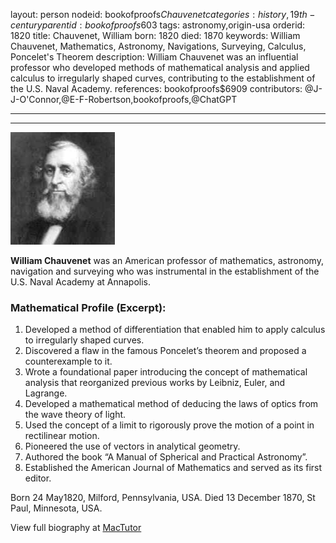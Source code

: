 layout: person
nodeid: bookofproofs$Chauvenet
categories: history,19th-century
parentid: bookofproofs$603
tags: astronomy,origin-usa
orderid: 1820
title: Chauvenet, William
born: 1820
died: 1870
keywords: William Chauvenet, Mathematics, Astronomy, Navigations, Surveying, Calculus, Poncelet's Theorem
description: William Chauvenet was an influential professor who developed methods of mathematical analysis and applied calculus to irregularly shaped curves, contributing to the establishment of the U.S. Naval Academy.
references: bookofproofs$6909
contributors: @J-J-O'Connor,@E-F-Robertson,bookofproofs,@ChatGPT

---



---

![Chauvenet.jpg](https://github.com/bookofproofs/bookofproofs.github.io/blob/main/_sources/_assets/images/portraits/Chauvenet.jpg?raw=true)

**William Chauvenet** was an American professor of mathematics, astronomy, navigation and surveying who was instrumental in the establishment of the U.S. Naval Academy at Annapolis.

### Mathematical Profile (Excerpt):
1. Developed a method of differentiation that enabled him to apply calculus to irregularly shaped curves.
2. Discovered a flaw in the famous Poncelet’s theorem and proposed a counterexample to it.
3. Wrote a foundational paper introducing the concept of mathematical analysis that reorganized previous works by Leibniz, Euler, and Lagrange.
4. Developed a mathematical method of deducing the laws of optics from the wave theory of light.
5. Used the concept of a limit to rigorously prove the motion of a point in rectilinear motion.
6. Pioneered the use of vectors in analytical geometry.
7. Authored the book “A Manual of Spherical and Practical Astronomy”.
8. Established the American Journal of Mathematics and served as its first editor.

Born 24 May1820, Milford, Pennsylvania, USA. Died 13 December 1870, St Paul, Minnesota, USA.

View full biography at [MacTutor](https://mathshistory.st-andrews.ac.uk/Biographies/Chauvenet/)
